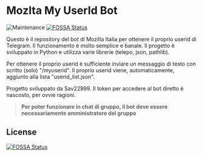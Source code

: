 # MozIta My UserId Bot

![Maintenance](https://img.shields.io/badge/Maintained%3F-no-red.svg)
[![FOSSA Status](https://app.fossa.io/api/projects/git%2Bgithub.com%2FSav22999%2Fmozitamyuserid_bot.svg?type=shield)](https://app.fossa.io/projects/git%2Bgithub.com%2FSav22999%2Fmozitamyuserid_bot?ref=badge_shield)

Questo è il repository del bot di Mozilla Italia per ottenere il proprio userid di Telegram.
Il funzionamento è molto semplice e banale. Il progetto è sviluppato in Python e utilizza varie librerie (telepo, json, pathlib).

Per ottenere il proprio userid è sufficiente inviare un messaggio di testo con scritto (solo) "/myuserid".
Il proprio userid viene, automaticamente, aggiunto alla lista "userid_list.json".

Progetto sviluppato da Sav22999.
Il token per accedere al bot diretto è nascosto, per ovvie ragioni.

> **Per poter funzionare in chat di gruppo, il bot deve essere necessariamente amministratore del gruppo**


## License
[![FOSSA Status](https://app.fossa.io/api/projects/git%2Bgithub.com%2FSav22999%2Fmozitamyuserid_bot.svg?type=large)](https://app.fossa.io/projects/git%2Bgithub.com%2FSav22999%2Fmozitamyuserid_bot?ref=badge_large)